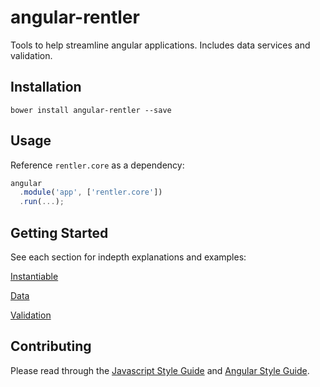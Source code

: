 # angular-rentler
Tools to help streamline angular applications. Includes data services and validation.

## Installation

```
bower install angular-rentler --save
```

## Usage

Reference `rentler.core` as a dependency:

```js
angular
  .module('app', ['rentler.core'])
  .run(...);
```

## Getting Started

See each section for indepth explanations and examples:

[Instantiable](src/instantiable/instantiable.md)

[Data](src/data/data.md)

[Validation](src/validation/validation.md)

## Contributing

Please read through the [Javascript Style Guide](https://github.com/rentler/javascript-styleguide) and [Angular Style Guide](https://github.com/rentler/angular-styleguide).